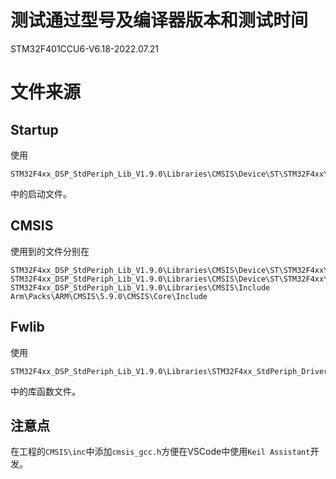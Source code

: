 # 测试通过型号及编译器版本和测试时间 #

STM32F401CCU6-V6.18-2022.07.21

# 文件来源 #

## Startup ##

使用

	STM32F4xx_DSP_StdPeriph_Lib_V1.9.0\Libraries\CMSIS\Device\ST\STM32F4xx\Source\Templates\arm

中的启动文件。

## CMSIS ##

使用到的文件分别在

    STM32F4xx_DSP_StdPeriph_Lib_V1.9.0\Libraries\CMSIS\Device\ST\STM32F4xx\Source\Templates
	STM32F4xx_DSP_StdPeriph_Lib_V1.9.0\Libraries\CMSIS\Device\ST\STM32F4xx\Include
	STM32F4xx_DSP_StdPeriph_Lib_V1.9.0\Libraries\CMSIS\Include
	Arm\Packs\ARM\CMSIS\5.9.0\CMSIS\Core\Include

## Fwlib ##

使用

	STM32F4xx_DSP_StdPeriph_Lib_V1.9.0\Libraries\STM32F4xx_StdPeriph_Driver

中的库函数文件。

## 注意点 ##

在工程的`CMSIS\inc`中添加`cmsis_gcc.h`方便在VSCode中使用`Keil Assistant`开发。